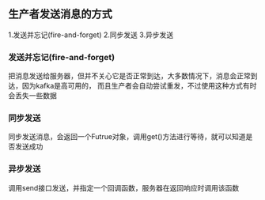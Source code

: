 ## 生产者发送消息的方式
1.发送并忘记(fire-and-forget)
2.同步发送
3.异步发送

### 发送并忘记(fire-and-forget)
把消息发送给服务器，但并不关心它是否正常到达，大多数情况下，消息会正常到达，因为kafka是高可用的，
而且生产者会自动尝试重发，不过使用这种方式有时会丢失一些数据

### 同步发送
同步发送消息，会返回一个Futrue对象，调用get()方法进行等待，就可以知道是否发送成功

### 异步发送
调用send接口发送，并指定一个回调函数，服务器在返回响应时调用该函数